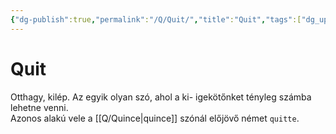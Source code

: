 ```yaml
---
{"dg-publish":true,"permalink":"/Q/Quit/","title":"Quit","tags":["dg_uploaded"],"created":"2023-10-19T03:58","updated":"2023-11-08T04:13"}
---
```



# Quit

Otthagy, kilép. Az egyik olyan szó, ahol a ki- igekötőnket tényleg számba lehetne venni.  
Azonos alakú vele a [[Q/Quince\|quince]] szónál előjövő német `quitte`.  